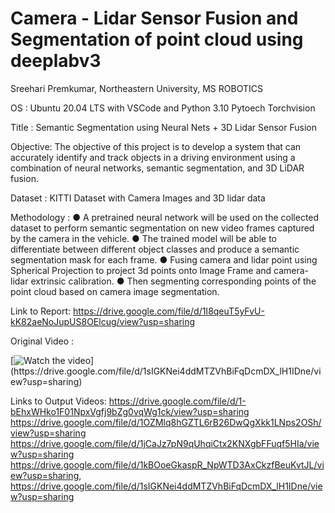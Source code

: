# Camera - Lidar Sensor Fusion and Segmentation of point cloud using deeplabv3
Sreehari Premkumar, Northeastern University, MS ROBOTICS

OS : Ubuntu 20.04 LTS
with VSCode and Python 3.10 Pytoech Torchvision

Title : Semantic Segmentation using Neural Nets + 3D Lidar Sensor Fusion

Objective: The objective of this project is to develop a system that can accurately identify
and track objects in a driving environment using a combination of neural networks,
semantic segmentation, and 3D LiDAR fusion.

Dataset : KITTI Dataset with Camera Images and 3D lidar data

Methodology :
● A pretrained neural network will be used on the collected dataset to perform semantic
segmentation on new video frames captured by the camera in the vehicle.
● The trained model will be able to differentiate between different object classes and
produce a semantic segmentation mask for each frame.
● Fusing camera and lidar point using Spherical Projection to project 3d points onto
Image Frame and camera-lidar extrinsic calibration.
● Then segmenting corresponding points of the point cloud based on camera image
segmentation.


Link to Report:
https://drive.google.com/file/d/1I8qeuT5yFvU-kK82aeNoJupUS8OElcug/view?usp=sharing

Original Video : 

[![Watch the video]([https://i.stack.imgur.com/Vp2cE.png](https://drive.google.com/file/d/1sIGKNei4ddMTZVhBiFqDcmDX_lH1IDne/view?usp=sharing))](https://drive.google.com/file/d/1sIGKNei4ddMTZVhBiFqDcmDX_lH1IDne/view?usp=sharing)

Links to Output Videos:
https://drive.google.com/file/d/1-bEhxWHko1F01NpxVgfj9bZg0vqWg1ck/view?usp=sharing
https://drive.google.com/file/d/1OZMlq8hGZTL6rB26DwQgXkk1LNps2OSh/view?usp=sharing
https://drive.google.com/file/d/1jCaJz7pN9qUhqiCtx2KNXgbFFuqf5HIa/view?usp=sharing
https://drive.google.com/file/d/1kBOoeGkaspR_NpWTD3AxCkzfBeuKvtJL/view?usp=sharing,
https://drive.google.com/file/d/1sIGKNei4ddMTZVhBiFqDcmDX_lH1IDne/view?usp=sharing
